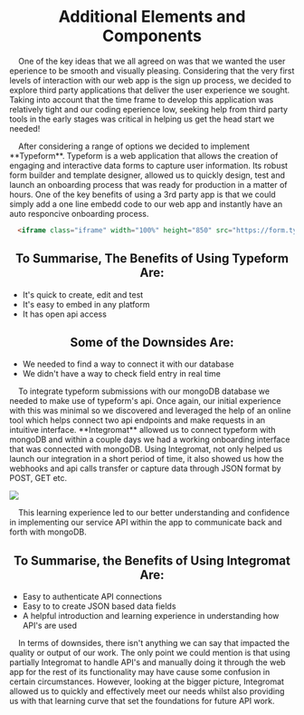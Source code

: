 <h1 align="center">Additional Elements and Components</h1>

<p>&nbsp;&nbsp;&nbsp;&nbsp;One of the key ideas that we all agreed on was that we wanted the user eperience to be smooth and visually pleasing. Considering that the very first levels of interaction with our web app is the sign up process, we decided to explore third party applications that deliver the user experience we sought. Taking into account that the time frame to develop this application was relatively tight and our coding eperience low, seeking help from third party tools in the early stages was critical in helping us get the head start we needed!</p>

<p>&nbsp;&nbsp;&nbsp;&nbsp;After considering a range of options we decided to implement **Typeform**. Typeform is a web application that allows the creation of engaging and interactive data forms to capture user information. Its robust form builder and template designer, allowed us to quickly design, test and launch an onboarding process that was ready for production in a matter of hours. One of the key benefits of using a 3rd party app is that we could simply add a one line embedd code to our web app and instantly have an auto responcive onboarding process.</p>

```html
  <iframe class="iframe" width="100%" height="850" src="https://form.typeform.com/to/<typeformID>?typeform-medium=embed-snippet" frameborder="0" allowfullscreen data-transparency="100"></iframe>

```

<h2 align="center">To Summarise, <b>The Benefits of Using Typeform</b> Are:</h2>

- It's quick to create, edit and test
- It's easy to embed in any platform
- It has open api access

<h2 align="center">Some of <b>the Downsides</b> Are:</h2>

- We needed to find a way to connect it with our database
- We didn't have a way to check field entry in real time

<p>&nbsp;&nbsp;&nbsp;&nbsp;To integrate typeform submissions with our mongoDB database we needed to make use of typeform's api. Once again, our initial experience with this was minimal so we discovered and leveraged the help of an online tool which helps connect two api endpoints and make requests in an intuitive interface. **Integromat** allowed us to connect typeform with mongoDB and within a couple days we had a working onboarding interface that was connected with mongoDB. Using Integromat, not only helped us launch our integration in a short period of time, it also showed us how the webhooks and api calls transfer or capture data through JSON format by POST, GET etc.</p>

![](https://i.ibb.co/kx58mLx/Screenshot-2021-04-29-at-14-29-10.png)

<p>&nbsp;&nbsp;&nbsp;&nbsp;This learning experience led to our better understanding and confidence in implementing our service API within the app to communicate back and forth with mongoDB.</p>

<h2 align="center">To Summarise, <b>the Benefits of Using Integromat</b> Are:</h2>

- Easy to authenticate API connections
- Easy to to create JSON based data fields
- A helpful introduction and learning experience in understanding how API's are used

<p>&nbsp;&nbsp;&nbsp;&nbsp;In terms of downsides, there isn't anything we can say that impacted the quality or output of our work. The only point we could mention is that using partially Integromat to handle API's and manually doing it through the web app for the rest of its functionality may have cause some confusion in certain circumstances. However, looking at the bigger picture, Integromat allowed us to quickly and effectively meet our needs whilst also providing us with that learning curve that set the foundations for future API work.</p>
